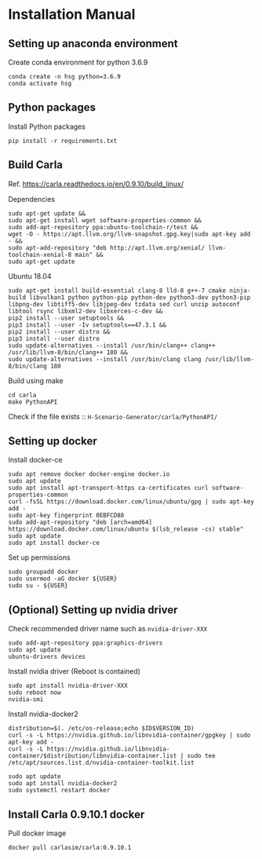 # Installation Manual

## Setting up anaconda environment

Create conda environment for python 3.6.9
```shell
conda create -n hsg python=3.6.9
conda activate hsg
```

## Python packages

Install Python packages
```shell
pip install -r requirements.txt
```

## Build Carla

Ref. https://carla.readthedocs.io/en/0.9.10/build_linux/

Dependencies
```shell
sudo apt-get update &&
sudo apt-get install wget software-properties-common &&
sudo add-apt-repository ppa:ubuntu-toolchain-r/test &&
wget -O - https://apt.llvm.org/llvm-snapshot.gpg.key|sudo apt-key add - &&
sudo apt-add-repository "deb http://apt.llvm.org/xenial/ llvm-toolchain-xenial-8 main" &&
sudo apt-get update
```

Ubuntu 18.04
```shell
sudo apt-get install build-essential clang-8 lld-8 g++-7 cmake ninja-build libvulkan1 python python-pip python-dev python3-dev python3-pip libpng-dev libtiff5-dev libjpeg-dev tzdata sed curl unzip autoconf libtool rsync libxml2-dev libxerces-c-dev &&
pip2 install --user setuptools &&
pip3 install --user -Iv setuptools==47.3.1 &&
pip2 install --user distro &&
pip3 install --user distro
sudo update-alternatives --install /usr/bin/clang++ clang++ /usr/lib/llvm-8/bin/clang++ 180 &&
sudo update-alternatives --install /usr/bin/clang clang /usr/lib/llvm-8/bin/clang 180

```

Build using make
```shell
cd carla
make PythonAPI
```

Check if the file exists :: `H-Scenario-Generator/carla/PythonAPI/`  

## Setting up docker

Install docker-ce
```shell
sudo apt remove docker docker-engine docker.io
sudo apt update
sudo apt install apt-transport-https ca-certificates curl software-properties-common
curl -fsSL https://download.docker.com/linux/ubuntu/gpg | sudo apt-key add -
sudo apt-key fingerprint 0EBFCD88
sudo add-apt-repository "deb [arch=amd64] https://download.docker.com/linux/ubuntu $(lsb_release -cs) stable"
sudo apt update
sudo apt install docker-ce
```

Set up permissions
```shell
sudo groupadd docker
sudo usermod -aG docker ${USER}
sudo su - ${USER}
```

## (Optional) Setting up nvidia driver

Check recommended driver name such as `nvidia-driver-XXX`
```shell
sudo add-apt-repository ppa:graphics-drivers
sudo apt update
ubuntu-drivers devices
```

Install nvidia driver (Reboot is contained)
```shell
sudo apt install nvidia-driver-XXX
sudo reboot now
nvidia-smi
```

Install nvidia-docker2
```shell
distribution=$(. /etc/os-release;echo $ID$VERSION_ID)
curl -s -L https://nvidia.github.io/libnvidia-container/gpgkey | sudo apt-key add -
curl -s -L https://nvidia.github.io/libnvidia-container/$distribution/libnvidia-container.list | sudo tee /etc/apt/sources.list.d/nvidia-container-toolkit.list

sudo apt update
sudo apt install nvidia-docker2
sudo systemctl restart docker
```

## Install Carla 0.9.10.1 docker

Pull docker image
```shell
docker pull carlasim/carla:0.9.10.1
```

